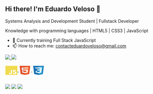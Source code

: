 ## Hi there! I'm Eduardo Veloso 👋

Systems Analysis and Development Student | Fullstack Developer

Knowledge with programming languages | HTML5 | CSS3 | JavaScript

- 🌱 Currently training Full Stack JavaScript
- 📫 How to reach me: contacteduardoveloso@gmail.com

<div>
  <a href="https://github.com/eduardoveloso-exe"/>
  <img height="147em" src="https://github-readme-stats.vercel.app/api?username=eduardoveloso-exe&show_icons=true&hide_border=true&theme=dark&include_all_commits=true&count_private=true&bg_color=0d1117"/>
  <img height="147em" src="https://github-readme-stats.vercel.app/api/top-langs/?username=eduardoveloso-exe&layout=compact&hide_border=true&langs_count=168&theme=dark&bg_color=0d1117"/>
</div>

<div style="display: inline_block"><br>
  <img align="center" alt="Rafa-Js" height="30" width="40" src="https://raw.githubusercontent.com/devicons/devicon/master/icons/javascript/javascript-plain.svg">
  <img align="center" alt="Rafa-HTML" height="30" width="40" src="https://raw.githubusercontent.com/devicons/devicon/master/icons/html5/html5-original.svg">
  <img align="center" alt="Rafa-CSS" height="30" width="40" src="https://raw.githubusercontent.com/devicons/devicon/master/icons/css3/css3-original.svg">
</div>
  
  ##
 
<div> 
  <a href="https://instagram.com/eduardoveloso.exe" target="_blank"><img src="https://img.shields.io/badge/-Instagram-%23E4405F?style=for-the-badge&logo=instagram&logoColor=white" target="_blank"></a>
  <a href="mailto:contacteduardoveloso@gmail.com"><img src="https://img.shields.io/badge/-Gmail-%23333?style=for-the-badge&logo=gmail&logoColor=white" target="_blank"></a>
  <a href="https://www.linkedin.com/in/eduardo-veloso-skoretzky-291a77256" target="_blank"><img src="https://img.shields.io/badge/-LinkedIn-%230077B5?style=for-the-badge&logo=linkedin&logoColor=white" target="_blank"></a> 
</div>
